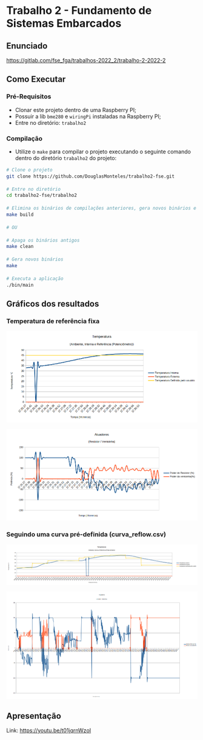 # Trabalho 2 - Fundamento de Sistemas Embarcados

## Enunciado

<https://gitlab.com/fse_fga/trabalhos-2022_2/trabalho-2-2022-2>

## Como Executar

### Pré-Requisitos

- Clonar este projeto dentro de uma Raspberry PI;
- Possuir a lib `bme280` e `wiringPi` instaladas na Raspberry PI;
- Entre no diretório: `trabalho2`

### Compilação

- Utilize o `make` para compilar o projeto executando o seguinte comando dentro do diretório `trabalho2` do projeto:

```bash
# Clone o projeto
git clone https://github.com/DouglasMonteles/trabalho2-fse.git

# Entre no diretório
cd trabalho2-fse/trabalho2

# Elimina os binários de compilações anteriores, gera novos binários e executa a aplicação
make build

# OU

# Apaga os binários antigos
make clean

# Gera novos binários
make

# Executa a aplicação
./bin/main
```

## Gráficos dos resultados

### Temperatura de referência fixa 

![Temperatura de referência fixa](assets/grafico%20temp%20referecia%20fixa%20(temperatura).png)

![Temperatura de referência fixa - potência](assets/grafico%20temp%20referencia%20fica%20(potencia).png)

### Seguindo uma curva pré-definida (curva_reflow.csv)

![](assets/grafico%20curva%20csv%20(temperatura).png)

![](assets/grafico%20curva%20csv%20(potencia).png)

## Apresentação

Link: <https://youtu.be/t01jqrnWzoI>
